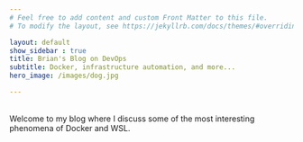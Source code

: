 ```yaml
---
# Feel free to add content and custom Front Matter to this file.
# To modify the layout, see https://jekyllrb.com/docs/themes/#overriding-theme-defaults

layout: default
show_sidebar : true
title: Brian's Blog on DevOps
subtitle: Docker, infrastructure automation, and more...
hero_image: /images/dog.jpg

---
```


<br/>
Welcome to my blog where I discuss some of the most interesting
phenomena of Docker and WSL.

